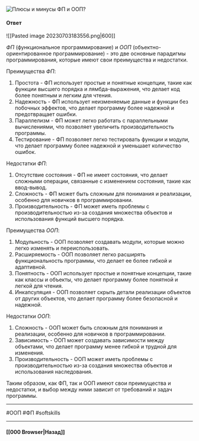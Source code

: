 ![Плюсы и минусы ФП и ООП?](https://youtu.be/70VnuTXi4Wk?t=327)

#### Ответ

![[Pasted image 20230703183556.png|600]]

*ФП* (функциональное программирование) и *ООП* (объектно-ориентированное программирование) - это две основные парадигмы программирования, которые имеют свои преимущества и недостатки.

Преимущества *ФП*:
1. Простота - ФП использует простые и понятные концепции, такие как функции высшего порядка и лямбда-выражения, что делает код более понятным и легким для чтения.
2. Надежность - ФП использует неизменяемые данные и функции без побочных эффектов, что делает программу более надежной и предотвращает ошибки.
3. Параллелизм - ФП может легко работать с параллельными вычислениями, что позволяет увеличить производительность программы.
4. Тестирование - ФП позволяет легко тестировать функции и модули, что делает программу более надежной и уменьшает количество ошибок.

Недостатки *ФП*:
1. Отсутствие состояния - ФП не имеет состояния, что делает сложными операции, связанные с изменением состояния, такие как ввод-вывод.
2. Сложность - ФП может быть сложным для понимания и реализации, особенно для новичков в программировании.
3. Производительность - ФП может иметь проблемы с производительностью из-за создания множества объектов и использования функций высшего порядка.

Преимущества *ООП*:
1. Модульность - ООП позволяет создавать модули, которые можно легко изменять и переиспользовать.
2. Расширяемость - ООП позволяет легко расширять функциональность программы, что делает ее более гибкой и адаптивной.
3. Понятность - ООП использует простые и понятные концепции, такие как классы и объекты, что делает программу более понятной и легкой для чтения.
4. Инкапсуляция - ООП позволяет скрыть детали реализации объектов от других объектов, что делает программу более безопасной и надежной.

Недостатки *ООП*:
1. Сложность - ООП может быть сложным для понимания и реализации, особенно для новичков в программировании.
2. Зависимость - ООП может создавать зависимости между объектами, что делает программу менее гибкой и трудной для изменения.
3. Производительность - ООП может иметь проблемы с производительностью из-за создания множества объектов и использования наследования.

Таким образом, как ФП, так и ООП имеют свои преимущества и недостатки, и выбор между ними зависит от требований и задач программы.

___
#ООП #ФП #softskills

___

#### [[000 Browser|Назад]]